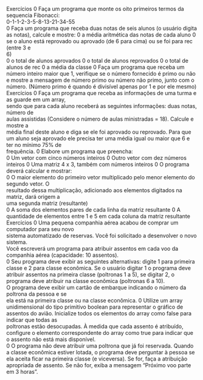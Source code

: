 Exercícios
0 Faça	um	programa que monte os oito primeiros termos	da	sequencia	Fibonacci:		
0-1-1-2-3-5-8-13-21-34-55	
0 Faça	um	programa que receba duas notas	de	seis alunos	(o	usuário digita	as	notas),	
calcule	e	mostre:	
0 a	média aritmética	das	notas	de	cada aluno
0 se	o	aluno está reprovado ou aprovado	(de	6	para cima)	ou	se	foi para	rec	(entre	3	e	
6)	
0 o	total	de	alunos aprovados
0 o	total	de	alunos reprovados
0 o	total	de	alunos	de	rec	
0 a	média	da	classe
0 Faça	um	programa que receba	um	número inteiro maior que	1,	verifique	se	o	número
fornecido é	primo	ou não	e	mostre	a	mensagem	de	número	primo	ou número não
primo,	junto	com	o	número.	(Número	primo	é quando é divisível apenas por	1	e	por ele
mesmo)	
Exercícios
0 Faça	um	programa que receba	as	informações	de	uma turma	e	as	guarde em	um	array,	
sendo que para cada aluno receberá	as	seguintes informações:	duas notas,	número	de	
aulas assistidas	(Considere	o	número	de	aulas ministradas	=	18).	Calcule	e	mostre	a	
média	final	deste aluno	e	diga	se	ele foi aprovado ou reprovado.	Para	que	um	aluno seja
aprovado ele precisa ter uma média igual ou maior que	6	e	ter	no	mínimo	75%	de	
frequência.	
0 Elabore	um	programa que preencha:	
0 Um	vetor	com	cinco números inteiros
0 Outro	vetor	com	dez números inteiros
0 Uma	matriz	4	x	3,	também	com	números inteiros
0 O	programa deverá calcular	e	mostrar:	
0 O	maior elemento	do	primeiro vetor multiplicado pelo menor elemento	do	segundo vetor.	O	
resultado dessa multiplicação,	adicionado aos elementos digitados na matriz,	dará origem	a	
uma segunda matriz	(resultante)	
0 A	soma	dos	elementos	pares	de	cada linha	da	matriz resultante
0 A	quantidade	de	elementos	entre	1	e	5	em cada coluna	da	matriz resultante
Exercícios
0 Uma	pequena companhia aérea acabou	de	comprar	um	computador para seu	novo	
sistema automatizado	de	reservas.	Você foi solicitado	a	desenvolver	o	novo	sistema.	
Você escreverá	um	programa para atribuir assentos em cada voo	da	companhia aérea
(capacidade:	10	assentos).	
0 Seu programa deve exibir	as	seguintes alternativas:	digite	1	para primeira classe	e	2	para classe
econômica.	Se	o	usuário digitar	1	o	programa deve atribuir assentos na primeira classe
(poltronas	1	a	5),	se	digitar	2,	o	programa deve atribuir na classe econômica	(poltronas	6	a	10).	
O	programa deve exibir	um	cartão	de	embarque indicando	o	número	da	poltrona	da	pessoa	e	se	
ela está na primeira classe ou na classe econômica.	
0 Utilize	um	array	unidimensional	do	tipo primitivo boolean para representar	o	gráfico	de	
assentos	do	avião.	Inicialize todos os elementos	do	array	como	false	para indicar que todas	as	
poltronas estão desocupadas.	À medida que cada assento é atribuído,	configure	o	elemento
correspondente	do	array	como	true	para indicar que	o	assento não está mais disponível.	
0 O	programa não deve atribuir uma poltrona que já foi reservada.	Quando	a	classe econômica
estiver lotada,	o	programa deve perguntar à pessoa	se	ela aceita ficar na primeira classe	(e	viceversa).
Se	for,	faça	a	atribuição apropriada	de	assento.	Se	não	for,	exiba	a	mensagem	“Próximo
voo	parte	em	3	horas”.	
